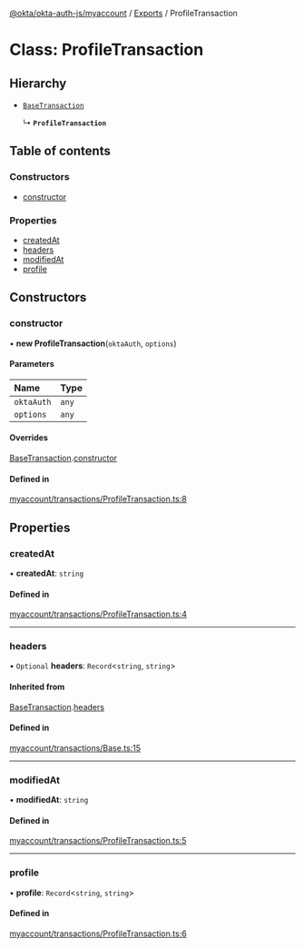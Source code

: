 [@okta/okta-auth-js/myaccount](../README.md) / [Exports](../modules.md) / ProfileTransaction

# Class: ProfileTransaction

## Hierarchy

- [`BaseTransaction`](BaseTransaction.md)

  ↳ **`ProfileTransaction`**

## Table of contents

### Constructors

- [constructor](ProfileTransaction.md#constructor)

### Properties

- [createdAt](ProfileTransaction.md#createdat)
- [headers](ProfileTransaction.md#headers)
- [modifiedAt](ProfileTransaction.md#modifiedat)
- [profile](ProfileTransaction.md#profile)

## Constructors

### constructor

• **new ProfileTransaction**(`oktaAuth`, `options`)

#### Parameters

| Name | Type |
| :------ | :------ |
| `oktaAuth` | `any` |
| `options` | `any` |

#### Overrides

[BaseTransaction](BaseTransaction.md).[constructor](BaseTransaction.md#constructor)

#### Defined in

[myaccount/transactions/ProfileTransaction.ts:8](https://github.com/okta/okta-auth-js/blob/master/lib/myaccount/transactions/ProfileTransaction.ts#L8)

## Properties

### createdAt

• **createdAt**: `string`

#### Defined in

[myaccount/transactions/ProfileTransaction.ts:4](https://github.com/okta/okta-auth-js/blob/master/lib/myaccount/transactions/ProfileTransaction.ts#L4)

___

### headers

• `Optional` **headers**: `Record`<`string`, `string`\>

#### Inherited from

[BaseTransaction](BaseTransaction.md).[headers](BaseTransaction.md#headers)

#### Defined in

[myaccount/transactions/Base.ts:15](https://github.com/okta/okta-auth-js/blob/master/lib/myaccount/transactions/Base.ts#L15)

___

### modifiedAt

• **modifiedAt**: `string`

#### Defined in

[myaccount/transactions/ProfileTransaction.ts:5](https://github.com/okta/okta-auth-js/blob/master/lib/myaccount/transactions/ProfileTransaction.ts#L5)

___

### profile

• **profile**: `Record`<`string`, `string`\>

#### Defined in

[myaccount/transactions/ProfileTransaction.ts:6](https://github.com/okta/okta-auth-js/blob/master/lib/myaccount/transactions/ProfileTransaction.ts#L6)
